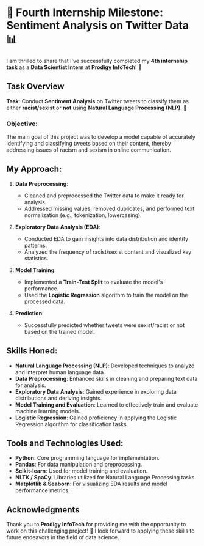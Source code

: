 # 🎉 Fourth Internship Milestone: Sentiment Analysis on Twitter Data 📊

I am thrilled to share that I've successfully completed my **4th internship task** as a **Data Scientist Intern** at **Prodigy InfoTech**! 🙌

## Task Overview
**Task**: Conduct **Sentiment Analysis** on Twitter tweets to classify them as either **racist/sexist** or **not** using **Natural Language Processing (NLP)**. 🤖

### Objective:
The main goal of this project was to develop a model capable of accurately identifying and classifying tweets based on their content, thereby addressing issues of racism and sexism in online communication.

## My Approach:

1. **Data Preprocessing**:
   - Cleaned and preprocessed the Twitter data to make it ready for analysis.
   - Addressed missing values, removed duplicates, and performed text normalization (e.g., tokenization, lowercasing).

2. **Exploratory Data Analysis (EDA)**:
   - Conducted EDA to gain insights into data distribution and identify patterns.
   - Analyzed the frequency of racist/sexist content and visualized key statistics.

3. **Model Training**:
   - Implemented a **Train-Test Split** to evaluate the model's performance.
   - Used the **Logistic Regression** algorithm to train the model on the processed data.

4. **Prediction**:
   - Successfully predicted whether tweets were sexist/racist or not based on the trained model.

## Skills Honed:
- **Natural Language Processing (NLP)**: Developed techniques to analyze and interpret human language data.
- **Data Preprocessing**: Enhanced skills in cleaning and preparing text data for analysis.
- **Exploratory Data Analysis**: Gained experience in exploring data distributions and deriving insights.
- **Model Training and Evaluation**: Learned to effectively train and evaluate machine learning models.
- **Logistic Regression**: Gained proficiency in applying the Logistic Regression algorithm for classification tasks.

## Tools and Technologies Used:
- **Python**: Core programming language for implementation.
- **Pandas**: For data manipulation and preprocessing.
- **Scikit-learn**: Used for model training and evaluation.
- **NLTK / SpaCy**: Libraries utilized for Natural Language Processing tasks.
- **Matplotlib & Seaborn**: For visualizing EDA results and model performance metrics.

## Acknowledgments
Thank you to **Prodigy InfoTech** for providing me with the opportunity to work on this challenging project! 🙏 I look forward to applying these skills to future endeavors in the field of data science.
